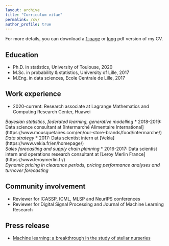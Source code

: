 ```yaml
---
layout: archive
title: "Curriculum vitae"
permalink: /cv/
author_profile: true
---
```


For more details, you can download a [1-page](../files/cv/CV_short_VONO.pdf) or [long](../files/cv/CV_long_VONO.pdf) pdf version of my CV.

## Education
* Ph.D. in statistics, University of Toulouse, 2020
* M.Sc. in probability & statistics, University of Lille, 2017
* M.Eng. in data sciences, Ecole Centrale de Lille, 2017

## Work experience
* 2020-current: Research associate at Lagrange Mathematics and Computing Research Center, Huawei<br/>
<i class="archive__item-excerpt" itemprop="description">
  Bayesian statistics, federated learning, generative modelling 
</i>
* 2018-2019: Data science consultant at [Intermarché Alimentaire International](https://www.mousquetaires.com/en/our-store-brands/food/intermarche/)<br/>
<i class="archive__item-excerpt" itemprop="description">
  Data strategy 
</i>
* 2017: Data scientist intern at [Vekia](https://www.vekia.fr/en/homepage/)<br/>
<i class="archive__item-excerpt" itemprop="description">
  Sales forecasting and supply chain planning 
</i> 
* 2016-2017: Data scientist intern and operations research consultant at [Leroy Merlin France](https://www.leroymerlin.fr/)<br/>
<i class="archive__item-excerpt" itemprop="description">
  Dynamic pricing in clearance periods, pricing performance analyses and turnover forecasting  
</i>
  
## Community involvement 
* Reviewer for ICASSP, ICML, MLSP and NeurIPS conferences
* Reviewer for Digital Signal Processing and Journal of Machine Learning Research

## Press release
* [Machine learning: a breakthrough in the study of stellar nurseries](https://www.cnrs.fr/en/machine-learning-breakthrough-study-stellar-nurseries)
